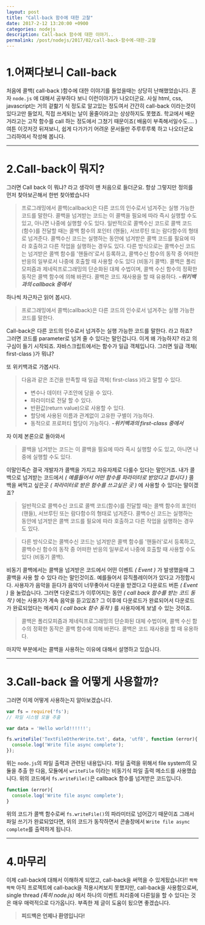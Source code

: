```yaml
---
layout: post
title: "Call-back 함수에 대한 고찰"
date: 2017-2-12 13:20:00 +0900
categories: nodejs
description: Call-back 함수에 대한 이야기..
permalink: /post/nodejs/2017/02/call-back-함수에-대한-고찰
---
```


1.어쩌다보니 Call-back
=============

처음에 콜백( call-back )함수에 대한 이야기를 들었을때는 상당히 난해했었습니다.
혼자 `node.js` 에 대해서 공부하다 보니 이런이야기가 나오더군요.
사실 html, css, javascript는 거의 겉핧기 식 정도로 알고있는 정도여서 간간히 call-back 이라는것이 있다고만 들었지, 직접 쓰게되는 날이 올줄이라고는 상상하지도 못했죠.
학교에서 배운거라고는 고작 함수를 call 하는 정도에서 그쳤기 때문이죠( 배움이 부족해서일수도.... )
여튼 이것저것 뒤져보니, 쉽게 다가가기 어려운 문서들만 주루루루룩 하고 나오더군요 그리하여서 작성해 봅니다.

***

2.Call-back이 뭐지?
=============

그러면 Call back 이 뭐냐? 라고 생각이 맨 처음으로 들더군요.
항상 그렇지만 정의를 먼저 찾아보곤해서 한번 찾아봤습니다

> 프로그래밍에서 콜백(callback)은 다른 코드의 인수로서 넘겨주는 실행 가능한 코드를 말한다. 콜백을 넘겨받는 코드는 이 콜백을 필요에 따라 즉시 실행할 수도 있고, 아니면 나중에 실행할 수도 있다.
일반적으로 콜백수신 코드로 콜백 코드(함수)를 전달할 때는 콜백 함수의 포인터 (핸들), 서브루틴 또는 람다함수의 형태로 넘겨준다. 콜백수신 코드는 실행하는 동안에 넘겨받은 콜백 코드를 필요에 따라 호출하고 다른 작업을 실행하는 경우도 있다.
다른 방식으로는 콜백수신 코드는 넘겨받은 콜백 함수를 '핸들러'로서 등록하고, 콜백수신 함수의 동작 중 어떠한 반응의 일부로서 나중에 호출할 때 사용할 수도 있다 (비동기 콜백).
콜백은 폴리모피즘과 제네릭프로그래밍의 단순화된 대체 수법이며, 콜백 수신 함수의 정확한 동작은 콜백 함수에 의해 바뀐다. 콜백은 코드 재사용을 할 때 유용하다.
> ***-위키백과의 callback 중에서***

하나씩 차근차근 읽어 봅시다.

> 프로그래밍에서 콜백(callback)은 다른 코드의 인수로서 넘겨주는 실행 가능한 코드를 말한다.

Call-back은 다른 코드의 인수로서 넘겨주는 실행 가능한 코드를 말한다. 라고 하죠? 그러면 코드를 parameter로 넘겨 줄 수 있다는 말인겁니다.
이게 왜 가능하지? 라고 의구심이 들기 시작되죠. 자바스크립트에서는 함수가 일급 객체입니다.
그러면 일급 객체( first-class )가 뭐냐?

또 위키백과로 가봅시다.

> 다음과 같은 조건을 만족할 때 일급 객체( first-class )라고 말할 수 있다.
> * 변수나 데이터 구조안에 담을 수 있다.
> * 파라미터로 전달 할 수 있다.
> * 반환값(return value)으로 사용할 수 있다.
> * 할당에 사용된 이름과 관계없이 고유한 구별이 가능하다.
> * 동적으로 프로퍼티 할당이 가능하다.
***-위키백과의 first-class 중에서***

자 이제 본론으로 돌아와서

> 콜백을 넘겨받는 코드는 이 콜백을 필요에 따라 즉시 실행할 수도 있고, 아니면 나중에 실행할 수도 있다.

이말인즉슨 결국 개발자가 콜백을 가지고 자유자제로 다룰수 있다는 말인거죠. 내가 콜백으로 넘겨받는 코드에서 *( 예를들어서 어떤 함수를 파라미터로 받았다고 합시다 )* 콜백을 써먹고 싶은곳 *( 파라미터로 받은 함수를 쓰고싶은 곳 )* 에 사용할 수 있다는 말이겠죠?

> 일반적으로 콜백수신 코드로 콜백 코드(함수)를 전달할 때는 콜백 함수의 포인터 (핸들), 서브루틴 또는 람다함수의 형태로 넘겨준다. 콜백수신 코드는 실행하는 동안에 넘겨받은 콜백 코드를 필요에 따라 호출하고 다른 작업을 실행하는 경우도 있다.

> 다른 방식으로는 콜백수신 코드는 넘겨받은 콜백 함수를 '핸들러'로서 등록하고, 콜백수신 함수의 동작 중 어떠한 반응의 일부로서 나중에 호출할 때 사용할 수도 있다 (비동기 콜백).

비동기 콜백에서는 콜백을 넘겨받은 코드에서 어떤 이벤트 *( Event )* 가 발생했을때 그 콜백을 사용 할 수 있다 라는 말인것이죠.
예를들어서 뮤직플레이어가 있다고 가정합시다. 사용자가 음악을 듣다가 음악이 너무좋아서 다운을 받겠다고 다운로드 버튼 *( Event )* 을 눌렀습니다. 그러면 다운로드가 이루어지는 동안 *( call back 함수를 받는 코드 동작 )* 에는 사용자가 계속 음악을 듣고있죠? 그 이후에 다운로드가 완료되어서 다운로드가 완료되었다는 메세지 *( call back 함수 동작 )* 를 사용자에게 보낼 수 있는 것이죠.

> 콜백은 폴리모피즘과 제네릭프로그래밍의 단순화된 대체 수법이며, 콜백 수신 함수의 정확한 동작은 콜백 함수에 의해 바뀐다. 콜백은 코드 재사용을 할 때 유용하다.

마지막 부분에서는 콜백을 사용하는 이유에 대해서 설명하고 있습니다.

***

3.Call-back 을 어떻게 사용할까?
=============

그러면 이제 어떻게 사용하는지 알아보겠습니다.

~~~javascript
var fs = require('fs');
// 파일 시스템 모듈 추출

var data = 'Hello world!!!!!!';

fs.writeFile('TextFileOtherWrite.txt', data, 'utf8', function (error){
  console.log('Write file async complete');
});
~~~

위는 `node.js`의 파일 출력과 관련된 내용입니다.
파일 출력을 위해서 file system의 모듈을 추출 한 다음, 모듈에서 `writeFile` 이라는 비동기식 파일 출력 메소드를 사용했습니다.
위의 코드에서 `fs.writeFile()`은 callback 함수를 넘겨받은 코드입니다.

~~~javascript
function (error){
  console.log('Write file async complete');
}
~~~
위의 코드가 콜백 함수로써 `fs.writeFile()`의 파라미터로 넘어갔기 때문이죠
그래서 파일 쓰기가 완료되었다면, 위의 코드가 동작하면서 콘솔창에서 `Write file async complete`를 출력하게 됩니다.

***

4.마무리
=============

이제 call-back에 대해서 이해하게 되었고, call-back을 써먹을 수 있게됬습니다!! `짝짝짝짝`
아직 프로젝트에 call-back을 적용시켜보지 못했지만, call-back을 사용함으로써, single thread *(특히 node.js)* 에서 하나의 이벤트 처리중에 다른일을 할 수 있다는 것은 매우 매력적으로 다가옵니다. 부족한 제 글이 도움이 됬으면 좋겠습니다.

> **피드백은 언제나 환영입니다!**
